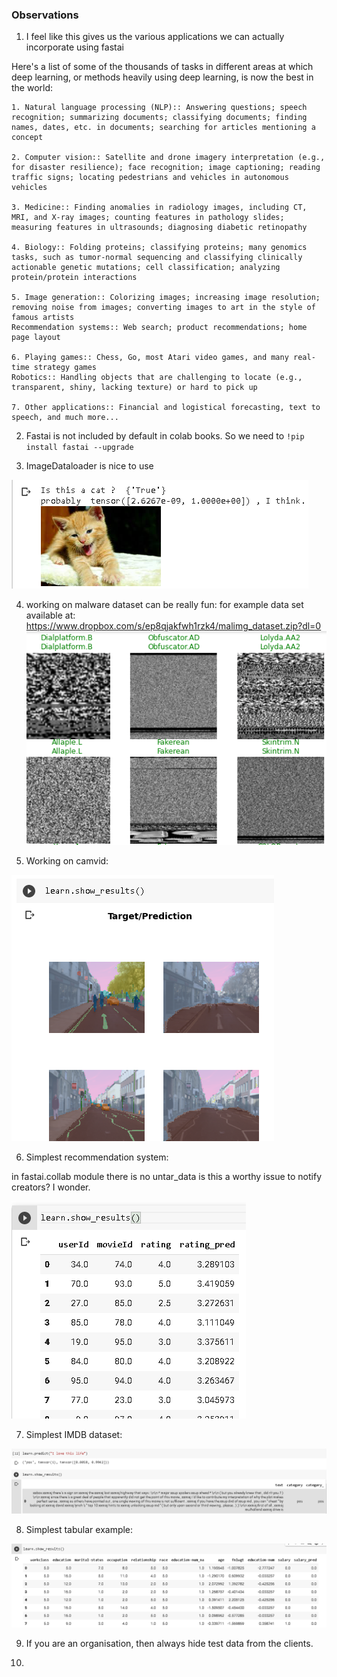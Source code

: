 ### Observations

1. I feel like this gives us the various applications we can actually incorporate using fastai

Here's a list of some of the thousands of tasks in different areas at which deep learning, or methods heavily using deep learning, is now the best in the world:

    1. Natural language processing (NLP):: Answering questions; speech recognition; summarizing documents; classifying documents; finding names, dates, etc. in documents; searching for articles mentioning a concept
    
    2. Computer vision:: Satellite and drone imagery interpretation (e.g., for disaster resilience); face recognition; image captioning; reading traffic signs; locating pedestrians and vehicles in autonomous vehicles
    
    3. Medicine:: Finding anomalies in radiology images, including CT, MRI, and X-ray images; counting features in pathology slides; measuring features in ultrasounds; diagnosing diabetic retinopathy
    
    4. Biology:: Folding proteins; classifying proteins; many genomics tasks, such as tumor-normal sequencing and classifying clinically actionable genetic mutations; cell classification; analyzing protein/protein interactions
    
    5. Image generation:: Colorizing images; increasing image resolution; removing noise from images; converting images to art in the style of famous artists
    Recommendation systems:: Web search; product recommendations; home page layout
    
    6. Playing games:: Chess, Go, most Atari video games, and many real-time strategy games
    Robotics:: Handling objects that are challenging to locate (e.g., transparent, shiny, lacking texture) or hard to pick up
    
    7. Other applications:: Financial and logistical forecasting, text to speech, and much more...


2. Fastai is not included by default in colab books. So we need to `!pip install fastai --upgrade`

3. ImageDataloader is nice to use

![](simplest_cats_and_dogs.png)

4. working on malware dataset can be really fun:
 for example data set available at: https://www.dropbox.com/s/ep8qjakfwh1rzk4/malimg_dataset.zip?dl=0
![](malware.png)

5. Working on camvid:

![](camvid.png)

6. Simplest recommendation system:

in fastai.collab module there is no untar_data is this a worthy issue to notify creators? I wonder.

![](recommendation.png)

7. Simplest IMDB dataset:

![](imdb.png)

8. Simplest tabular example:

![](tabular.png)

9. If you are an organisation, then always hide test data from the clients.

10. 